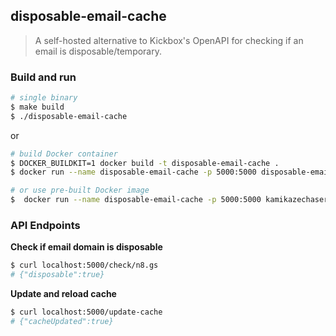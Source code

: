 ## disposable-email-cache

> A self-hosted alternative to Kickbox's OpenAPI for checking if an email is disposable/temporary.

### Build and run

```bash
# single binary
$ make build
$ ./disposable-email-cache
```

or

```bash
# build Docker container
$ DOCKER_BUILDKIT=1 docker build -t disposable-email-cache .
$ docker run --name disposable-email-cache -p 5000:5000 disposable-email-cache:latest

# or use pre-built Docker image
$  docker run --name disposable-email-cache -p 5000:5000 kamikazechaser/disposable-email-cache:latest
```

### API Endpoints

**Check if email domain is disposable**

```bash
$ curl localhost:5000/check/n8.gs
# {"disposable":true}
```

**Update and reload cache**

```bash
$ curl localhost:5000/update-cache
# {"cacheUpdated":true}
```
